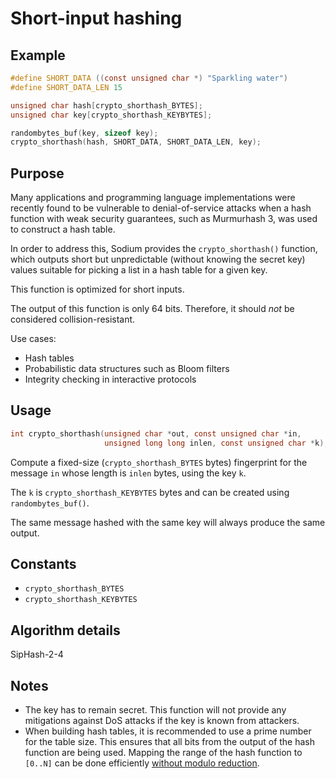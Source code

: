 # Short-input hashing

## Example

```c
#define SHORT_DATA ((const unsigned char *) "Sparkling water")
#define SHORT_DATA_LEN 15

unsigned char hash[crypto_shorthash_BYTES];
unsigned char key[crypto_shorthash_KEYBYTES];

randombytes_buf(key, sizeof key);
crypto_shorthash(hash, SHORT_DATA, SHORT_DATA_LEN, key);
```

## Purpose

Many applications and programming language implementations were
recently found to be vulnerable to denial-of-service attacks when
a hash function with weak security guarantees, such as Murmurhash 3, was
used to construct a hash table.

In order to address this, Sodium provides the `crypto_shorthash()` function,
which outputs short but unpredictable (without knowing the secret key)
values suitable for picking a list in a hash table for a given key.

This function is optimized for short inputs.

The output of this function is only 64 bits. Therefore, it should *not* be considered collision-resistant.

Use cases:
- Hash tables
- Probabilistic data structures such as Bloom filters
- Integrity checking in interactive protocols

## Usage

```c
int crypto_shorthash(unsigned char *out, const unsigned char *in,
                     unsigned long long inlen, const unsigned char *k);
```

Compute a fixed-size (`crypto_shorthash_BYTES` bytes) fingerprint for the message `in` whose length is `inlen` bytes, using the key `k`.

The `k` is `crypto_shorthash_KEYBYTES` bytes and can be created using `randombytes_buf()`.

The same message hashed with the same key will always produce the same output.

## Constants

- `crypto_shorthash_BYTES`
- `crypto_shorthash_KEYBYTES`

## Algorithm details

SipHash-2-4

## Notes

- The key has to remain secret. This function will not provide any mitigations against DoS attacks if the key is known from attackers.
- When building hash tables, it is recommended to use a prime number for the table size. This ensures that all bits from the output of the hash function are being used. Mapping the range of the hash function to `[0..N]` can be done efficiently [without modulo reduction](http://lemire.me/blog/2016/06/27/a-fast-alternative-to-the-modulo-reduction/).

